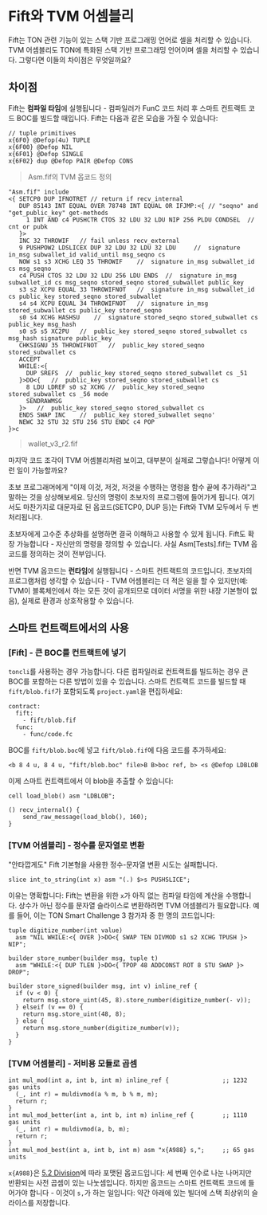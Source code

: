 # Fift와 TVM 어셈블리

Fift는 TON 관련 기능이 있는 스택 기반 프로그래밍 언어로 셀을 처리할 수 있습니다. TVM 어셈블리도 TON에 특화된 스택 기반 프로그래밍 언어이며 셀을 처리할 수 있습니다. 그렇다면 이들의 차이점은 무엇일까요?

## 차이점

Fift는 **컴파일 타임**에 실행됩니다 - 컴파일러가 FunC 코드 처리 후 스마트 컨트랙트 코드 BOC를 빌드할 때입니다. Fift는 다음과 같은 모습을 가질 수 있습니다:

```
// tuple primitives
x{6F0} @Defop(4u) TUPLE
x{6F00} @Defop NIL
x{6F01} @Defop SINGLE
x{6F02} dup @Defop PAIR @Defop CONS
```

> Asm.fif의 TVM 옵코드 정의

```
"Asm.fif" include
<{ SETCP0 DUP IFNOTRET // return if recv_internal
   DUP 85143 INT EQUAL OVER 78748 INT EQUAL OR IFJMP:<{ // "seqno" and "get_public_key" get-methods
     1 INT AND c4 PUSHCTR CTOS 32 LDU 32 LDU NIP 256 PLDU CONDSEL  // cnt or pubk
   }>
   INC 32 THROWIF	// fail unless recv_external
   9 PUSHPOW2 LDSLICEX DUP 32 LDU 32 LDU 32 LDU 	//  signature in_msg subwallet_id valid_until msg_seqno cs
   NOW s1 s3 XCHG LEQ 35 THROWIF	//  signature in_msg subwallet_id cs msg_seqno
   c4 PUSH CTOS 32 LDU 32 LDU 256 LDU ENDS	//  signature in_msg subwallet_id cs msg_seqno stored_seqno stored_subwallet public_key
   s3 s2 XCPU EQUAL 33 THROWIFNOT	//  signature in_msg subwallet_id cs public_key stored_seqno stored_subwallet
   s4 s4 XCPU EQUAL 34 THROWIFNOT	//  signature in_msg stored_subwallet cs public_key stored_seqno
   s0 s4 XCHG HASHSU	//  signature stored_seqno stored_subwallet cs public_key msg_hash
   s0 s5 s5 XC2PU	//  public_key stored_seqno stored_subwallet cs msg_hash signature public_key
   CHKSIGNU 35 THROWIFNOT	//  public_key stored_seqno stored_subwallet cs
   ACCEPT
   WHILE:<{
     DUP SREFS	//  public_key stored_seqno stored_subwallet cs _51
   }>DO<{	//  public_key stored_seqno stored_subwallet cs
     8 LDU LDREF s0 s2 XCHG	//  public_key stored_seqno stored_subwallet cs _56 mode
     SENDRAWMSG
   }>	//  public_key stored_seqno stored_subwallet cs
   ENDS SWAP INC	//  public_key stored_subwallet seqno'
   NEWC 32 STU 32 STU 256 STU ENDC c4 POP
}>c
```

> wallet_v3_r2.fif

마지막 코드 조각이 TVM 어셈블리처럼 보이고, 대부분이 실제로 그렇습니다! 어떻게 이런 일이 가능할까요?

초보 프로그래머에게 "이제 이것, 저것, 저것을 수행하는 명령을 함수 끝에 추가하라"고 말하는 것을 상상해보세요. 당신의 명령이 초보자의 프로그램에 들어가게 됩니다. 여기서도 마찬가지로 대문자로 된 옵코드(SETCP0, DUP 등)는 Fift와 TVM 모두에서 두 번 처리됩니다.

초보자에게 고수준 추상화를 설명하면 결국 이해하고 사용할 수 있게 됩니다. Fift도 확장 가능합니다 - 자신만의 명령을 정의할 수 있습니다. 사실 Asm[Tests].fif는 TVM 옵코드를 정의하는 것이 전부입니다.

반면 TVM 옵코드는 **런타임**에 실행됩니다 - 스마트 컨트랙트의 코드입니다. 초보자의 프로그램처럼 생각할 수 있습니다 - TVM 어셈블리는 더 적은 일을 할 수 있지만(예: TVM이 블록체인에서 하는 모든 것이 공개되므로 데이터 서명을 위한 내장 기본형이 없음), 실제로 환경과 상호작용할 수 있습니다.

## 스마트 컨트랙트에서의 사용

### [Fift] - 큰 BOC를 컨트랙트에 넣기

`toncli`를 사용하는 경우 가능합니다. 다른 컴파일러로 컨트랙트를 빌드하는 경우 큰 BOC를 포함하는 다른 방법이 있을 수 있습니다.
스마트 컨트랙트 코드를 빌드할 때 `fift/blob.fif`가 포함되도록 `project.yaml`을 편집하세요:

```
contract:
  fift:
    - fift/blob.fif
  func:
    - func/code.fc
```

BOC를 `fift/blob.boc`에 넣고 `fift/blob.fif`에 다음 코드를 추가하세요:

```
<b 8 4 u, 8 4 u, "fift/blob.boc" file>B B>boc ref, b> <s @Defop LDBLOB
```

이제 스마트 컨트랙트에서 이 blob을 추출할 수 있습니다:

```
cell load_blob() asm "LDBLOB";

() recv_internal() {
    send_raw_message(load_blob(), 160);
}
```

### [TVM 어셈블리] - 정수를 문자열로 변환

"안타깝게도" Fift 기본형을 사용한 정수-문자열 변환 시도는 실패합니다.

```
slice int_to_string(int x) asm "(.) $>s PUSHSLICE";
```

이유는 명확합니다: Fift는 변환을 위한 `x`가 아직 없는 컴파일 타임에 계산을 수행합니다. 상수가 아닌 정수를 문자열 슬라이스로 변환하려면 TVM 어셈블리가 필요합니다. 예를 들어, 이는 TON Smart Challenge 3 참가자 중 한 명의 코드입니다:

```
tuple digitize_number(int value)
  asm "NIL WHILE:<{ OVER }>DO<{ SWAP TEN DIVMOD s1 s2 XCHG TPUSH }> NIP";

builder store_number(builder msg, tuple t)
  asm "WHILE:<{ DUP TLEN }>DO<{ TPOP 48 ADDCONST ROT 8 STU SWAP }> DROP";

builder store_signed(builder msg, int v) inline_ref {
  if (v < 0) {
    return msg.store_uint(45, 8).store_number(digitize_number(- v));
  } elseif (v == 0) {
    return msg.store_uint(48, 8);
  } else {
    return msg.store_number(digitize_number(v));
  }
}
```

### [TVM 어셈블리] - 저비용 모듈로 곱셈

```
int mul_mod(int a, int b, int m) inline_ref {               ;; 1232 gas units
  (_, int r) = muldivmod(a % m, b % m, m);
  return r;
}
int mul_mod_better(int a, int b, int m) inline_ref {        ;; 1110 gas units
  (_, int r) = muldivmod(a, b, m);
  return r;
}
int mul_mod_best(int a, int b, int m) asm "x{A988} s,";     ;; 65 gas units
```

`x{A988}`은 [5.2 Division](/v3/documentation/tvm/instructions#A988)에 따라 포맷된 옵코드입니다: 세 번째 인수로 나눈 나머지만 반환되는 사전 곱셈이 있는 나눗셈입니다. 하지만 옵코드는 스마트 컨트랙트 코드에 들어가야 합니다 - 이것이 `s,`가 하는 일입니다: 약간 아래에 있는 빌더에 스택 최상위의 슬라이스를 저장합니다.
